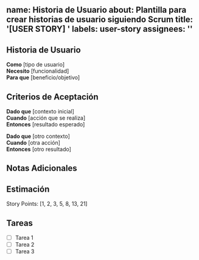 name: Historia de Usuario
about: Plantilla para crear historias de usuario siguiendo Scrum
title: '[USER STORY] '
labels: user-story
assignees: ''
---

## Historia de Usuario
**Como** [tipo de usuario]  
**Necesito** [funcionalidad]  
**Para que** [beneficio/objetivo]

## Criterios de Aceptación
**Dado que** [contexto inicial]  
**Cuando** [acción que se realiza]  
**Entonces** [resultado esperado]

**Dado que** [otro contexto]  
**Cuando** [otra acción]  
**Entonces** [otro resultado]

## Notas Adicionales
<!-- Información extra, suposiciones, detalles técnicos -->

## Estimación
Story Points: [1, 2, 3, 5, 8, 13, 21]

## Tareas
- [ ] Tarea 1
- [ ] Tarea 2
- [ ] Tarea 3
